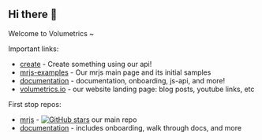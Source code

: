 ## Hi there 👋

Welcome to Volumetrics ~

Important links:
- [create](https://create.mrjs.io/) - Create something using our api!
- [mrjs-examples](https://mrjs.io/) - Our mrjs main page and its initial samples
- [documentation](https://docs.mrs.io) - documentation, onboarding, js-api, and more!
- [volumetrics.io](https://volumetrics.io) - our website landing page: blog posts, youtube links, etc

First stop repos:
- [mrjs](https://github.com/Volumetrics-io/mrjs) - [![GitHub stars](https://img.shields.io/github/stars/volumetrics-io/mrjs.svg?style=social&label=Star)](https://github.com/volumetrics-io/mrjs) our main repo
- [documentation](https://github.com/Volumetrics-io/documentation) - includes onboarding, walk through docs, and more
